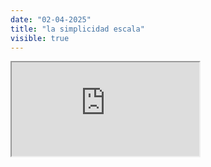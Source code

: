 ```yaml
---
date: "02-04-2025"
title: "la simplicidad escala"
visible: true
---
```

<iframe src="https://www.youtube.com/embed/obCrp2YqDJA" allowfullscreen></iframe>